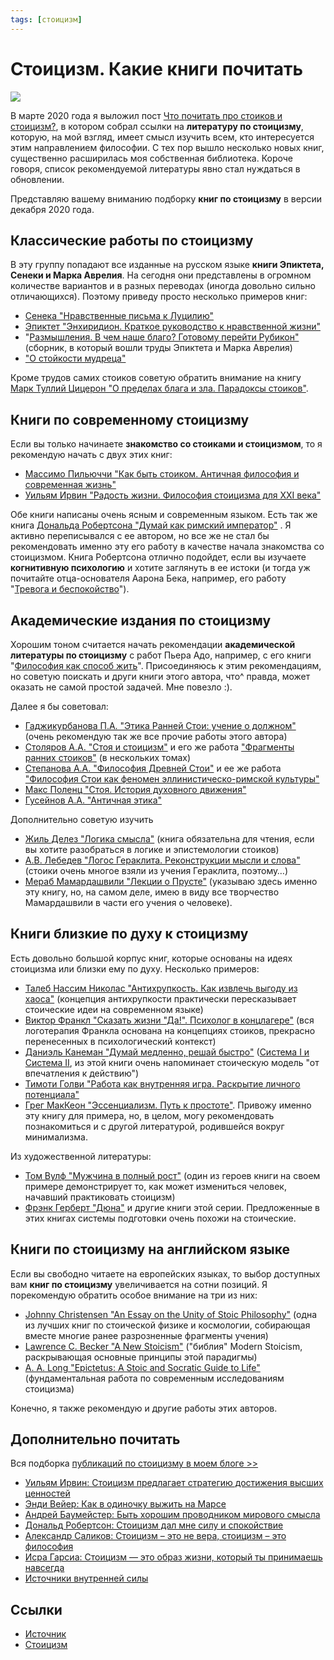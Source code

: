 ```yaml
---
tags: [стоицизм]
---
```

# Стоицизм. Какие книги почитать

![](https://sukhov.com/blog/wp-content/uploads/2020/12/stoicbooks.jpeg)

В марте 2020 года я выложил пост [Что почитать про стоиков и стоицизм?](https://sukhov.com/blog/chto-pochitat-pro-stoikov-i-stoiczizm/), в котором собрал ссылки на **литературу по стоицизму**, которую, на мой взгляд, имеет смысл изучить всем, кто интересуется этим направлением философии. С тех пор вышло несколько новых книг, существенно расширилась моя собственная библиотека. Короче говоря, список рекомендуемой литературы явно стал нуждаться в обновлении.

Представляю вашему вниманию подборку **книг по стоицизму** в версии декабря 2020 года.

## Классические работы по стоицизму

В эту группу попадают все изданные на русском языке **книги Эпиктета, Сенеки и Марка Аврелия**. На сегодня они представлены в огромном количестве вариантов и в разных переводах (иногда довольно сильно отличающихся). Поэтому приведу просто несколько примеров книг:

- [Сенека "Нравственные письма к Луцилию"](https://www.ozon.ru/context/detail/id/146693236/)
- [Эпиктет "Энхиридион. Краткое руководство к нравственной жизни"](https://www.ozon.ru/context/detail/id/9814980/)
- "[Размышления. В чем наше благо? Готовому перейти Рубикон"](https://www.ozon.ru/context/detail/id/149034818/) (сборник, в который вошли труды Эпиктета и Марка Аврелия)
- ["О стойкости мудреца"](https://www.ozon.ru/context/detail/id/149034931/)

Кроме трудов самих стоиков советую обратить внимание на книгу [Марк Туллий Цицерон "О пределах блага и зла. Парадоксы стоиков"](https://www.ozon.ru/context/detail/id/4345497/).

## Книги по современному стоицизму

Если вы только начинаете **знакомство со стоиками и стоицизмом**, то я рекомендую начать с двух этих книг:

- [Массимо Пильюччи "Как быть стоиком. Античная философия и современная жизнь"](https://www.ozon.ru/context/detail/id/143652676/)
- [Уильям Ирвин "Радость жизни. Философия стоицизма для XXI века"](https://www.ozon.ru/product/radost-zhizni-filosofiya-stoitsizma-dlya-xxi-veka-irvin-uilyam-212684125/?_bctx=CAUQqOPuDg)

Обе книги написаны очень ясным и современным языком. Есть так же книга [Дональда Робертсона "Думай как римский император"](https://www.ozon.ru/product/dumay-kak-rimskiy-imperator-stoicheskaya-filosofiya-marka-avreliya-dlya-preodoleniya-183191050/) . Я активно переписывался с ее автором, но все же не стал бы рекомендовать именно эту его работу в качестве начала знакомства со стоицизмом. Книга Робертсона отлично подойдет, если вы изучаете **когнитивную психологию** и хотите заглянуть в ее истоки (и тогда уж почитайте отца-основателя Аарона Бека, например, его работу "[Тревога и беспокойство](https://www.ozon.ru/context/detail/id/156082564/)").

## Академические издания по стоицизму

Хорошим тоном считается начать рекомендации **академической литературы по стоицизму** с работ Пьера Адо, например, с его книги "[Философия как способ жить](https://www.ozon.ru/context/detail/id/143796596/)". Присоединяюсь к этим рекомендациям, но советую поискать и други книги этого автора, что^ правда, может оказать не самой простой задачей. Мне повезло :).

Далее я бы советовал:

- [Гаджикурбанова П.А. "Этика Ранней Стои: учение о должном"](http://philosophy.ru/library/etika-ranney-stoi-uchenie-o-dolzhnom/) (очень рекомендую так же все прочие работы этого автора)
- [Столяров А.А. "Стоя и стоицизм"](https://www.ozon.ru/context/detail/id/32663507/) и его же работа ["Фрагменты ранних стоиков"](https://www.ozon.ru/context/detail/id/6121316/) (в нескольких томах)
- [Степанова А.А. "Философия Древней Стои"](https://www.ozon.ru/context/detail/id/5660030/) и ее же работа ["Философия Стои как феномен эллинистическо-римской культуры"](https://www.ozon.ru/context/detail/id/19890157/)
- [Макс Поленц "Стоя. История духовного движения"](https://www.ozon.ru/context/detail/id/32454127/)
- [Гусейнов А.А. "Античная этика"](https://www.ozon.ru/context/detail/id/140620507/)

Дополнительно советую изучить

- [Жиль Делез "Логика смысла"](https://www.ozon.ru/context/detail/id/21789947/) (книга обязательна для чтения, если вы хотите разобраться в логике и эпистемологии стоиков)
- [А.В. Лебедев "Логос Гераклита. Реконструкции мысли и слова"](https://www.ozon.ru/product/logos-geraklita-rekonstruktsii-mysli-i-slova-s-novym-kriticheskim-izdaniem-fragmentov-179574497/) (стоики очень многое взяли из учения Гераклита, поэтому…)
- [Мераб Мамардашвили "Лекции о Прусте"](https://www.ozon.ru/context/detail/id/8684794/) (указываю здесь именно эту книгу, но, на самом деле, имею в виду все творчество Мамардашвили в части его учения о человеке).

## Книги близкие по духу к стоицизму

Есть довольно большой корпус книг, которые основаны на идеях стоицизма или близки ему по духу. Несколько примеров:

- [Талеб Нассим Николас "Антихрупкость. Как извлечь выгоду из хаоса"](https://www.ozon.ru/context/detail/id/24310355/) (концепция антихрупкости практически пересказывает стоические идеи на современном языке)
- [Виктор Франкл "Сказать жизни "Да!". Психолог в концлагере"](https://www.ozon.ru/context/detail/id/4473202/) (вся логотерапия Франкла основана на концепциях стоиков, прекрасно перенесенных в психологический контекст)
- [Даниэль Канеман "Думай медленно, решай быстро"](https://www.ozon.ru/context/detail/id/24286114/) ([Система I и Система II](https://sukhov.com/blog/chto-takoe-sistema-1-i-sistema-2/), из этой книги очень напоминает стоическую модель "от впечатления к действию")
- [Тимоти Голви "Работа как внутренняя игра. Раскрытие личного потенциала"](https://www.ozon.ru/context/detail/id/146824666/)
- [Грег МакКеон "Эссенциализм. Путь к простоте"](https://www.ozon.ru/context/detail/id/30966970/). Привожу именно эту книгу для примера, но, в целом, могу рекомендовать познакомиться и с другой литературой, родившейся вокруг минимализма.

Из художественной литературы:

- [Том Вулф "Мужчина в полный рост"](https://www.ozon.ru/context/detail/id/198945982/) (один из героев книги на своем примере демонстрирует то, как может измениться человек, начавший практиковать стоицизм)
- [Фрэнк Герберт "Дюна"](https://www.ozon.ru/product/dyuna-gerbert-frenk-210518860/) и другие книги этой серии. Предложенные в этих книгах системы подготовки очень похожи на стоические.

## Книги по стоицизму на английском языке

Если вы свободно читаете на европейских языках, то выбор доступных вам **книг по стоицизму** увеличивается на сотни позиций. Я порекомендую обратить особое внимание на три из них:

- [Johnny Christensen "An Essay on the Unity of Stoic Philosophy"](https://www.amazon.com/gp/product/8763538989/ref=ox_sc_act_title_2?smid=ATVPDKIKX0DER&psc=1) (одна из лучших книг по стоической физике и космологии, собирающая вместе многие ранее разрозненные фрагменты учения)
- [Lawrence C. Becker "A New Stoicism"](https://www.amazon.com/gp/product/069117721X/ref=ox_sc_act_title_1?smid=ATVPDKIKX0DER&psc=1) ("библия" Modern Stoicism, раскрывающая основные принципы этой парадигмы)
- [A. A. Long "Epictetus: A Stoic and Socratic Guide to Life"](https://www.amazon.com/gp/product/B00NR5W530/ref=dbs_a_def_rwt_hsch_vapi_tkin_p1_i0) (фундаментальная работа по современным исследованиям стоицизма)

Конечно, я также рекомендую и другие работы этих авторов.

## Дополнительно почитать

Вся подборка [публикаций по стоицизму в моем блоге >>](https://sukhov.com/blog/tag/stoicism/)

- [Уильям Ирвин: Стоицизм предлагает стратегию достижения высших ценностей](https://sukhov.com/blog/uilyam-irvin-stoiczizm-predlagaet-strategiyu-dostizheniya-vysshih-czennostej/)
- [Энди Вейер: Как в одиночку выжить на Марсе](https://sukhov.com/blog/endi-vejer-kak-v-odinochku-vyzhit-na-marse/)
- [Андрей Баумейстер: Быть хорошим проводником мирового смысла](https://sukhov.com/blog/andrej-baumejster-byt-horoshim-provodnikom-mirovogo-smysla/)
- [Дональд Робертсон: Стоицизм дал мне силу и спокойствие](https://sukhov.com/blog/donald-robertson-stoiczizm-dal-mne-silu-i-spokojstvie/)
- [Александр Саликов: Стоицизм – это не вера, стоицизм – это философия](https://sukhov.com/blog/aleksandr-salikov-stoiczizm-eto-ne-vera-stoiczizm-eto-filosofiya/)
- [Исра Гарсиа: Стоицизм — это образ жизни, который ты принимаешь навсегда](https://sukhov.com/blog/isra-garsia-stoiczizm-eto-obraz-zhizni-kotoryj-ty-prinimaesh-navsegda/)
- [Источники внутренней силы](https://sukhov.com/blog/istochniki-vnutrennej-sily/)

## Ссылки

- [Источник](https://sukhov.com/blog/stoiczizm-kakie-knigi-pochitat/)
- [Стоицизм](Стоицизм.md)
